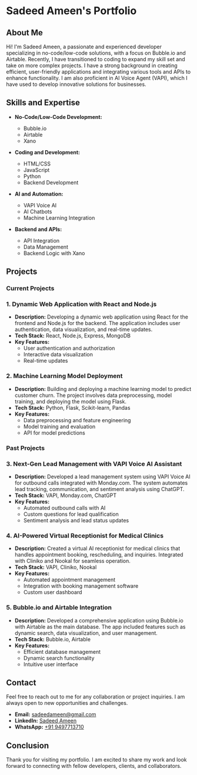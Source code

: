 # Sadeed Ameen's Portfolio

## About Me

Hi! I'm Sadeed Ameen, a passionate and experienced developer specializing in no-code/low-code solutions, with a focus on Bubble.io and Airtable. Recently, I have transitioned to coding to expand my skill set and take on more complex projects. I have a strong background in creating efficient, user-friendly applications and integrating various tools and APIs to enhance functionality. I am also proficient in AI Voice Agent (VAPI), which I have used to develop innovative solutions for businesses.

## Skills and Expertise

- **No-Code/Low-Code Development:**
  - Bubble.io
  - Airtable
  - Xano

- **Coding and Development:**
  - HTML/CSS
  - JavaScript
  - Python
  - Backend Development

- **AI and Automation:**
  - VAPI Voice AI
  - AI Chatbots
  - Machine Learning Integration

- **Backend and APIs:**
  - API Integration
  - Data Management
  - Backend Logic with Xano

## Projects

### Current Projects

### 1. Dynamic Web Application with React and Node.js
- **Description:** Developing a dynamic web application using React for the frontend and Node.js for the backend. The application includes user authentication, data visualization, and real-time updates.
- **Tech Stack:** React, Node.js, Express, MongoDB
- **Key Features:**
  - User authentication and authorization
  - Interactive data visualization
  - Real-time updates

### 2. Machine Learning Model Deployment
- **Description:** Building and deploying a machine learning model to predict customer churn. The project involves data preprocessing, model training, and deploying the model using Flask.
- **Tech Stack:** Python, Flask, Scikit-learn, Pandas
- **Key Features:**
  - Data preprocessing and feature engineering
  - Model training and evaluation
  - API for model predictions

### Past Projects

### 3. Next-Gen Lead Management with VAPI Voice AI Assistant
- **Description:** Developed a lead management system using VAPI Voice AI for outbound calls integrated with Monday.com. The system automates lead tracking, communication, and sentiment analysis using ChatGPT.
- **Tech Stack:** VAPI, Monday.com, ChatGPT
- **Key Features:**
  - Automated outbound calls with AI
  - Custom questions for lead qualification
  - Sentiment analysis and lead status updates

### 4. AI-Powered Virtual Receptionist for Medical Clinics
- **Description:** Created a virtual AI receptionist for medical clinics that handles appointment booking, rescheduling, and inquiries. Integrated with Cliniko and Nookal for seamless operation.
- **Tech Stack:** VAPI, Cliniko, Nookal
- **Key Features:**
  - Automated appointment management
  - Integration with booking management software
  - Custom user dashboard

### 5. Bubble.io and Airtable Integration
- **Description:** Developed a comprehensive application using Bubble.io with Airtable as the main database. The app included features such as dynamic search, data visualization, and user management.
- **Tech Stack:** Bubble.io, Airtable
- **Key Features:**
  - Efficient database management
  - Dynamic search functionality
  - Intuitive user interface

## Contact

Feel free to reach out to me for any collaboration or project inquiries. I am always open to new opportunities and challenges.

- **Email:** [sadeedameen@gmail.com](mailto:sadeedameen@gmail.com)
- **LinkedIn:** [Sadeed Ameen](https://www.linkedin.com/in/sadeedameen)
- **WhatsApp:** [+91 9497713710](https://wa.me/+919497713710)

## Conclusion

Thank you for visiting my portfolio. I am excited to share my work and look forward to connecting with fellow developers, clients, and collaborators.
